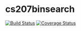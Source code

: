 # cs207binsearch

[![Build Status](https://travis-ci.org/kevinkeyjkw/cs207binsearch.svg?branch=master)](https://travis-ci.org/kevinkeyjkw/cs207binsearch)
[![Coverage Status](https://coveralls.io/repos/github/kevinkeyjkw/cs207binsearch/badge.svg)](https://coveralls.io/github/kevinkeyjkw/cs207binsearch)
